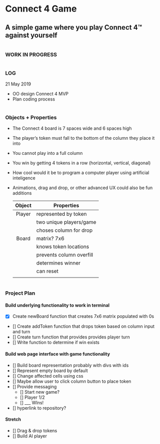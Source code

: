 # Connect 4 Game

## A simple game where you play Connect 4™ against yourself

#

### WORK IN PROGRESS

#

### LOG

21 May 2019

- OO design Connect 4 MVP
- Plan coding process

#

### Objects + Properties

- The Connect 4 board is 7 spaces wide and 6 spaces high
- The player’s token must fall to the bottom of the column they place it into
- You cannot play into a full column
- You win by getting 4 tokens in a row (horizontal, vertical, diagonal)
- How cool would it be to program a computer player using artificial inteligence
- Animations, drag and drop, or other advanced UX could also be fun additions

  | Object | Properties               |
  | :----: | ------------------------ |
  | Player | represented by token     |
  |        | two unique players/game  |
  |        | choses column for drop   |
  | Board  | matrix? 7x6              |
  |        | knows token locations    |
  |        | prevents column overfill |
  |        | determines winner        |
  |        | can reset                |
  |        |                          |

#

### Project Plan

#### Build underlying functionality to work in terminal

- [x] Create newBoard function that creates 7x6 matrix populated with 0s
- [] Create addToken function that drops token based on column input and turn
- [] Create turn function that provides provides player turn
- [] Write function to determine if win exists

#### Build web page interface with game functionality

- [] Build board representation probably with divs with ids
- [] Represent empty board by default
- [] Change affected cells using css
- [] Maybe allow user to click column button to place token
- [] Provide messaging
  - [] Start new game?
  - [] Player 1/2
  - [] \_\_\_ WIns!
- [] hyperlink to repository?

#### Stretch

- [] Drag & drop tokens
- [] Build AI player
